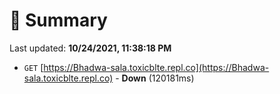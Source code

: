 # 📖 Summary
Last updated: **10/24/2021, 11:38:18 PM**

- `GET` [https://Bhadwa-sala.toxicblte.repl.co](https://Bhadwa-sala.toxicblte.repl.co) - **Down** (120181ms)
